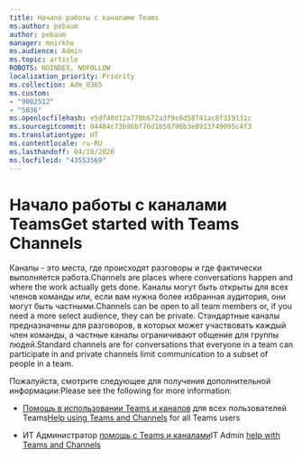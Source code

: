 ```yaml
---
title: Начало работы с каналами Teams
ms.author: pebaum
author: pebaum
manager: mnirkhe
ms.audience: Admin
ms.topic: article
ROBOTS: NOINDEX, NOFOLLOW
localization_priority: Priority
ms.collection: Adm_O365
ms.custom:
- "9002512"
- "5036"
ms.openlocfilehash: e5df40d12a770b672a3f9c6d58741ac8f319131c
ms.sourcegitcommit: 04484c73b96bf76d1b50796b3e8913f49095c4f3
ms.translationtype: HT
ms.contentlocale: ru-RU
ms.lasthandoff: 04/18/2020
ms.locfileid: "43553569"
---
```

# <a name="get-started-with-teams-channels"></a><span data-ttu-id="38bdd-102">Начало работы с каналами Teams</span><span class="sxs-lookup"><span data-stu-id="38bdd-102">Get started with Teams Channels</span></span>

<span data-ttu-id="38bdd-103">Каналы - это места, где происходят разговоры и где фактически выполняется работа.</span><span class="sxs-lookup"><span data-stu-id="38bdd-103">Channels are places where conversations happen and where the work actually gets done.</span></span> <span data-ttu-id="38bdd-104">Каналы могут быть открыты для всех членов команды или, если вам нужна более избранная аудитория, они могут быть частными.</span><span class="sxs-lookup"><span data-stu-id="38bdd-104">Channels can be open to all team members or, if you need a more select audience, they can be private.</span></span> <span data-ttu-id="38bdd-105">Стандартные каналы предназначены для разговоров, в которых может участвовать каждый член команды, а частные каналы ограничивают общение для группы людей.</span><span class="sxs-lookup"><span data-stu-id="38bdd-105">Standard channels are for conversations that everyone in a team can participate in and private channels limit communication to a subset of people in a team.</span></span>

<span data-ttu-id="38bdd-106">Пожалуйста, смотрите следующее для получения дополнительной информации:</span><span class="sxs-lookup"><span data-stu-id="38bdd-106">Please see the following for more information:</span></span>

- <span data-ttu-id="38bdd-107">[Помощь в использовании Teams и каналов](https://support.office.com/article/teams-and-channels-df38ae23-8f85-46d3-b071-cb11b9de5499) для всех пользователей Teams</span><span class="sxs-lookup"><span data-stu-id="38bdd-107">[Help using Teams and Channels](https://support.office.com/article/teams-and-channels-df38ae23-8f85-46d3-b071-cb11b9de5499) for all Teams users</span></span>

- <span data-ttu-id="38bdd-108">ИТ Администратор [помощь с Teams и каналами](https://docs.microsoft.com/microsoftteams/teams-channels-overview)</span><span class="sxs-lookup"><span data-stu-id="38bdd-108">IT Admin [help with Teams and Channels](https://docs.microsoft.com/microsoftteams/teams-channels-overview)</span></span> 
